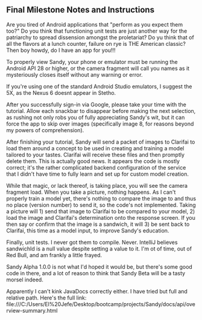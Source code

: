## Final Milestone Notes and Instructions

Are you tired of Android applications that "perform as you expect them too?" Do you think that functioning unit tests are just another way for the patriarchy to spread dissension amongst the proletariat? Do yu think that of all the flavors at a lunch counter, failure on rye is THE American classic? Then boy howdy, do I have an app for you!!!

To properly view Sandy, your phone or emulator must be running the Android API 28 or higher, or the camera fragment will call you names as it mysteriously closes itself without any warning or error.

If you're using one of the standard Android Studio emulators, I suggest the 5X, as the Nexus 6 doesnt appear in Stetho.

After you successfully sign-in via Google, please take your time with the tutorial. Allow each snackbar to disappear before making the next selection, as rushing not only robs you of fully appreciating Sandy's wit, but it can force the app to skip over images (specifically image 8, for reasons beyond my powers of comprehension).

After finishing your tutorial, Sandy will send a packet of images to Clarifai to load them around a concept to be used in creating and training a model tailored to your tastes. Clarifai will receive these files and then promptly delete them. This is actually good news. It appears the code is mostly correct; it's the rather complicated backend configuration of the service that I didn't have time to fully learn and set up for custom model creation.

While that magic, or lack thereof, is taking place, you will see the camera fragment load. When you take a picture, nothing happens. As I can't properly train a model yet, there's nothing to compare the image to and thus no place (version number) to send it, so the code's not implemented. Taking a picture will 1) send that image to Clarifai to be compared to your model, 2) load the image and Clarifai's determination onto the response screen. If you then say or confirm that the image is a sandwich, it will 3) be sent back to Clarifai, this time as a model input, to improve Sandy's education.

Finally, unit tests. I never got them to compile. Never. IntelliJ believes sandwichId is a null value despite setting a value to it. I'm ot of time, out of Red Bull, and am frankly a little frayed.

Sandy Alpha 1.0.0 is not what I'd hoped it would be, but there's some good code in there, and a lot of reason to think that Sandy Beta will be a tasty morsel indeed.

Apparently I can't kink JavaDocs correctly either. I have tried but full and relative path. Here's the full link: file:///C:/Users/El%20Jefe/Desktop/bootcamp/projects/Sandy/docs/api/overview-summary.html